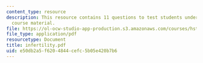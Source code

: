```yaml
---
content_type: resource
description: This resource contains 11 questions to test students understanding of
  course material.
file: https://ol-ocw-studio-app-production.s3.amazonaws.com/courses/hst-071-human-reproductive-biology-fall-2005/e50db2a5f6204844cefc5b05e420b7b6_infertility.pdf
file_type: application/pdf
resourcetype: Document
title: infertility.pdf
uid: e50db2a5-f620-4844-cefc-5b05e420b7b6
---
```

